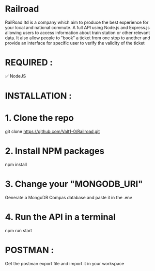 # Railroad 

RailRoad ltd is a company which aim to produce the best experience for your local and national commute.
A full API using Node.js and Express.js allowing users to access information about train station or other relevant data.
It also allow people to "book" a ticket from one stop to another and provide an interface for specific user to verify the validity of the ticket

# REQUIRED :
✅ NodeJS

# INSTALLATION :
# 1. Clone the repo
git clone https://github.com/Valt1-0/Railroad.git

# 2. Install NPM packages
npm install

# 3. Change your "MONGODB_URI"
Generate a MongoDB Compas database and paste it in the .env

# 4. Run the API in a terminal
npm run start

# POSTMAN :
Get the postman export file and import it in your workspace
